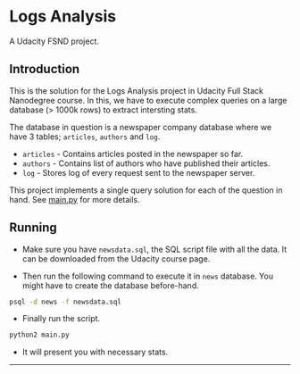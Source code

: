 # Logs Analysis

A Udacity FSND project.


## Introduction

This is the solution for the Logs Analysis project in Udacity Full Stack Nanodegree course.
In this, we have to execute complex queries on a large database (> 1000k rows) to extract intersting stats.

The database in question is a newspaper company database where we have 3 tables; `articles`, `authors` and `log`.
* `articles` - Contains articles posted in the newspaper so far.
* `authors` - Contains list of authors who have published their articles.
* `log` - Stores log of every request sent to the newspaper server.

This project implements a single query solution for each of the question in hand.
See [main.py](main.py) for more details.


## Running

* Make sure you have `newsdata.sql`, the SQL script file with all the data. It can be downloaded from the Udacity course page.

* Then run the following command to execute it in `news` database. You might have to create the database before-hand.

```sh
psql -d news -f newsdata.sql
```

* Finally run the script.

```sh
python2 main.py
```

* It will present you with necessary stats.

----
